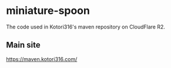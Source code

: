 # miniature-spoon

The code used in Kotori316's maven repository on CloudFlare R2.

## Main site

https://maven.kotori316.com/

